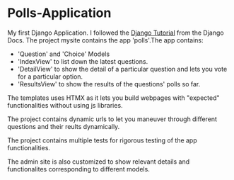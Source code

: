 # Polls-Application
My first Django Application. I followed the [Django Tutorial](https://docs.djangoproject.com/en/5.1/intro/) from the Django Docs.
The project mysite contains the app 'polls'.The app contains:
- 'Question' and 'Choice' Models
- 'IndexView' to list down the latest questions.
- 'DetailView' to show the detail of a particular question and lets you vote for a particular option.
- 'ResultsView' to show the results of the questions' polls so far.

The templates uses HTMX as it lets you build webpages with "expected" functionalities without using js libraries.

The project contains dynamic urls to let you maneuver through different questions and their reults dynamically.

The project contains multiple tests for rigorous testing of the app functionalities.

The admin site is also customized to show relevant details and functionalites corresponding to different models.